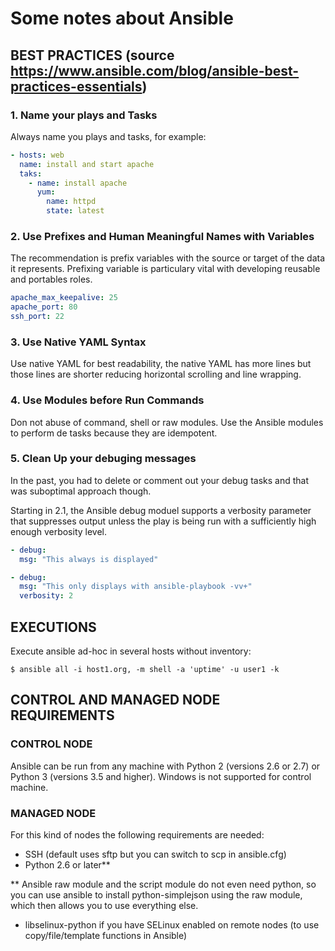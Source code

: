 # Some notes about Ansible

## BEST PRACTICES (source https://www.ansible.com/blog/ansible-best-practices-essentials)

### 1. Name your plays and Tasks
Always name you plays and tasks, for example:

```yaml
- hosts: web
  name: install and start apache
  taks:
    - name: install apache
      yum:
        name: httpd
        state: latest
```

### 2. Use Prefixes and Human Meaningful Names with Variables
The recommendation is prefix variables with the source or target of the data it represents. Prefixing variable is particulary vital with developing reusable and portables roles.

```yaml
apache_max_keepalive: 25
apache_port: 80
ssh_port: 22
```

### 3. Use Native YAML Syntax
Use native YAML for best readability, the native YAML has more lines but those lines are shorter reducing horizontal scrolling and line wrapping.

### 4. Use Modules before Run Commands
Don not abuse of command, shell or raw modules. Use the Ansible modules to perform de tasks because they are idempotent.

### 5. Clean Up your debuging messages
In the past, you had to delete or comment out your debug tasks and that was suboptimal approach though.

Starting in 2.1, the Ansible debug moduel supports a verbosity parameter that suppresses output unless the play is being run with a sufficiently high enough verbosity level.

```yaml
- debug:
  msg: "This always is displayed"

- debug:
  msg: "This only displays with ansible-playbook -vv+"
  verbosity: 2
```


## EXECUTIONS
Execute ansible ad-hoc in several hosts without inventory:

`$ ansible all -i host1.org, -m shell -a 'uptime' -u user1 -k`


## CONTROL AND MANAGED NODE REQUIREMENTS

### CONTROL NODE
Ansible can be run from any machine with Python 2 (versions 2.6 or 2.7) or Python 3 (versions 3.5 and higher). Windows is not supported for control machine.

### MANAGED NODE
For this kind of nodes the following requirements are needed:

 * SSH (default uses sftp but you can switch to scp in ansible.cfg)
 * Python 2.6 or later**

** Ansible raw module and the script module do not even need python, so you can use ansible to install python-simplejson using the raw module, which then allows you to use everything else.
 * libselinux-python if you have SELinux enabled on remote nodes (to use copy/file/template functions in Ansible)



